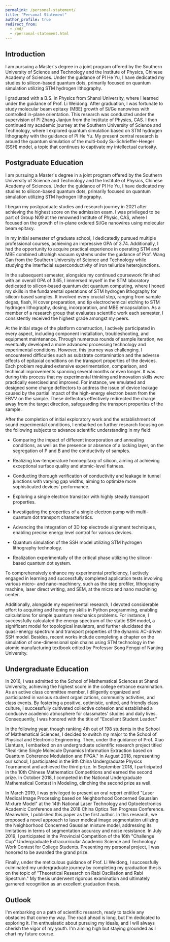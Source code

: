```yaml
---
permalink: /personal-statement/
title: "Personal Statement"
author_profile: true
redirect_from: 
  - /md/
  - /personal-statement.html
---
```


Introduction
------------
I am pursuing a Master's degree in a joint program offered by the Southern University of Science and Technology and the Institute of Physics, Chinese Academy of Sciences. Under the guidance of PI He Yu, I have dedicated my studies to silicon-based quantum dots, primarily focused on quantum simulation utilizing STM hydrogen lithography. 

I graduated with a B.S. in Physics from Shanxi University, where I learned under the guidance of Prof. Li Weidong. After graduation, I was fortunate to study molecular beam epitaxy (MBE) growth of Si/Ge nanowires with controlled in-plane orientation. This research was conducted under the supervision of PI Zhang Jianjun from the Institute of Physics, CAS. I then continued my academic journey at the Southern University of Science and Technology, where I explored quantum simulation based on STM hydrogen lithography with the guidance of PI He Yu. My present central research is around the quantum simulation of the multi-body Su-Schrieffer-Heeger (SSH) model, a topic that continues to captivate my intellectual curiosity.

Postgraduate Education
----------------------
I am pursuing a Master's degree in a joint program offered by the Southern University of Science and Technology and the Institute of Physics, Chinese Academy of Sciences. Under the guidance of PI He Yu, I have dedicated my studies to silicon-based quantum dots, primarily focused on quantum simulation utilizing STM hydrogen lithography. 

I began my postgraduate studies and research journey in 2021 after achieving the highest score on the admission exam. I was privileged to be part of Group N09 at the renowned Institute of Physic, CAS, where I focused on the growth of in-plane ordered Si/Ge nanowires using molecular beam epitaxy.

In my initial semester of graduate school, I dedicatedly pursued multiple professional courses, achieving an impressive GPA of 3.74. Additionally, I had the opportunity to acquire practical experience in operating STM and MBE combined ultrahigh vacuum systems under the guidance of Prof. Wang Gan from the Southern University of Science and Technology while studying the interfacial superconductivity of iron telluride heterojunctions.

In the subsequent semester, alongside my continued coursework finished with an overall GPA of 3.65, I immersed myself in the STM laboratory dedicated to silicon-based quantum dot quantum computing, where I honed my skills in the fundamental operations of STM hydrogen lithography for silicon-based samples. It involved every crucial step, ranging from sample degas, flash, H cover preparation, and tip electrochemical etching to STM hydrogen lithography, dosing, incorporation, and MBE encapsulation. As a member of a research group that evaluates scientific work each semester, I consistently received the highest grade amongst my peers.

At the initial stage of the platform construction, I actively participated in every aspect, including component installation, troubleshooting, and equipment maintenance. Through numerous rounds of sample iteration, we eventually developed a more advanced processing technology and experimental conditions. However, this journey was challenging. I encountered difficulties such as substrate contamination and the adverse effects of epitaxial conditions on the transport properties of the devices. Each problem required extensive experimentation, comparison, and technical improvements spanning several months or even longer. It was during this process that my experimental thinking and innovation skills were practically exercised and improved. For instance, we emulated and designed some charge deflectors to address the issue of device leakage caused by the partial impact of the high-energy electron beam from the EBVV on the sample. These deflectors effectively redirected the charge away from the target direction, safeguarding the transport properties of the sample.

After the completion of initial exploratory work and the establishment of sound experimental conditions, I embarked on further research focusing on the following subjects to advance scientific understanding in my field:

  * Comparing the impact of different incorporation and annealing conditions, as well as the presence or absence of a locking layer, on the segregation of P and B and the conductivity of samples.

  * Realizing low-temperature homoepitaxy of silicon, aiming at achieving exceptional surface quality and atomic-level flatness.

  * Conducting thorough verification of conductivity and leakage in tunnel junctions with varying gap widths, aiming to optimize more sophisticated devices' performance.

  * Exploring a single electron transistor with highly steady transport properties.

  * Investigating the properties of a single electron pump with multi-quantum dot transport characteristics.

  * Advancing the integration of 3D top electrode alignment techniques, enabling precise energy level control for various devices.

  * Quantum simulation of the SSH model utilizing STM hydrogen lithography technology.

  * Realization experimentally of the critical phase utilizing the silicon-based quantum dot system.

To comprehensively enhance my experimental proficiency, I actively engaged in learning and successfully completed application tests involving various micro- and nano-machinery, such as the step profiler, lithography machine, laser direct writing, and SEM, at the micro and nano machining center.

Additionally, alongside my experimental research, I devoted considerable effort to acquiring and honing my skills in Python programming, enabling calculations for simple quantum mechanics problems. For instance, I successfully calculated the energy spectrum of the static SSH model, a significant model for topological insulators, and further elucidated the quasi-energy spectrum and transport properties of the dynamic AC-driven SSH model. Besides, recent works include completing a chapter on the simulation of one-dimensional spin chains using STM technology in the atomic manufacturing textbook edited by Professor Song Fengqi of Nanjing University. 


Undergraduate Education
-------------------------------
In 2016, I was admitted to the School of Mathematical Sciences at Shanxi University, achieving the highest score in the college entrance examination. As an active class committee member, I diligently organized and participated in various student organizations, community activities, and class events. By fostering a positive, optimistic, united, and friendly class culture, I successfully cultivated collective cohesion and established a conducive academic atmosphere for classmates' studies and daily lives. Consequently, I was honored with the title of "Excellent Student Leader."

In the following year, though ranking 4th out of 198 students in the School of Mathematical Sciences, I decided to switch my major to the School of Physical and Electronic Engineering. Then, under the guidance of Prof. Xiao Liantuan, I embarked on an undergraduate scientific research project titled "Real-time Single Molecule Dynamics Information Extraction based on Quantum Coherence Modulation and FPGA."
In August 2018, representing our school, I participated in the 9th China Undergraduate Physics Tournament and achieved the third prize. In September 2018, I participated in the 10th Chinese Mathematics Competitions and earned the second prize. In October 2018, I competed in the National Undergraduate Mathematical Contest in Modeling, clinching the second prize as well.

In March 2019, I was privileged to present an oral report entitled "Laser Medical Image Processing based on Neighborhood Concerned Gaussian Mixture Model" at the 14th National Laser Technology and Optoelectronics Academic Conference and the 2018 China Optics Ten Progress Conference. Meanwhile, I published this paper as the first author. In this research, we proposed a novel approach to laser medical image segmentation utilizing the Neighborhood Concerned Gaussian mixture model, addressing its limitations in terms of segmentation accuracy and noise resistance. In July 2019, I participated in the Provincial Competition of the 16th "Challenge Cup" Undergraduate Extracurricular Academic Science and Technology Work Contest for College Students. Presenting my personal project, I was honored to be awarded the grand prize.

Finally, under the meticulous guidance of Prof. Li Weidong, I successfully culminated my undergraduate journey by completing my graduation thesis on the topic of "Theoretical Research on Rabi Oscillation and Rabi Spectrum." My thesis underwent rigorous examination and ultimately garnered recognition as an excellent graduation thesis.

Outlook
-----------
I'm embarking on a path of scientific research, ready to tackle any obstacles that come my way. The road ahead is long, but I'm dedicated to exploring it. I'm enthusiastic about pursuing my ideals, and I will always cherish the vigor of my youth. I'm aiming high but staying grounded as I chart my future course.
